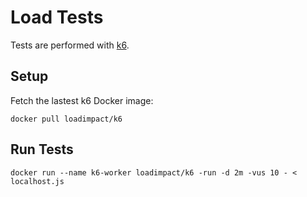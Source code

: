 # Load Tests

Tests are performed with [k6](http://www.k6.io).

## Setup

Fetch the lastest k6 Docker image:

```
docker pull loadimpact/k6
```

## Run Tests

```
docker run --name k6-worker loadimpact/k6 -run -d 2m -vus 10 - < localhost.js
```
